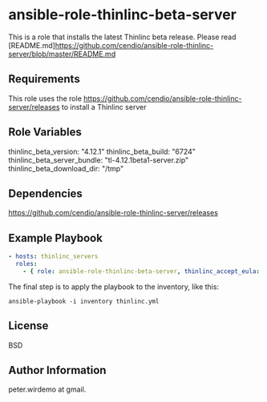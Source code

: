 ansible-role-thinlinc-beta-server
=================================

This is a role that installs the latest Thinlinc beta release. 
Please read [README.md]https://github.com/cendio/ansible-role-thinlinc-server/blob/master/README.md

Requirements
------------

This role uses the role https://github.com/cendio/ansible-role-thinlinc-server/releases to install a Thinlinc server

Role Variables
--------------

thinlinc_beta_version: "4.12.1"
thinlinc_beta_build: "6724"
thinlinc_beta_server_bundle: "tl-4.12.1beta1-server.zip"
thinlinc_beta_download_dir: "/tmp"

Dependencies
------------

https://github.com/cendio/ansible-role-thinlinc-server/releases

Example Playbook
----------------

```yaml
- hosts: thinlinc_servers
  roles:
    - { role: ansible-role-thinlinc-beta-server, thinlinc_accept_eula: "yes" }
```

The final step is to apply the playbook to the inventory, like this:

`ansible-playbook -i inventory thinlinc.yml`

License
-------

BSD

Author Information
------------------

peter.wirdemo at gmail.
